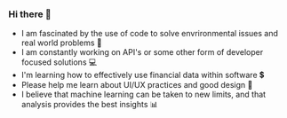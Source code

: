 ### Hi there 👋
- I am fascinated by the use of code to solve envrironmental issues and real world problems 🌳
- I am constantly working on API's or some other form of developer focused solutions 💻
- I'm learning how to effectively use financial data within software 💲
- Please help me learn about UI/UX practices and good design 🎨
- I believe that machine learning can be taken to new limits, and that analysis provides the best insights 📊

<!--
**kylebejel/kylebejel** is a ✨ _special_ ✨ repository because its `README.md` (this file) appears on your GitHub profile.

Here are some ideas to get you started:

- 🔭 I’m currently working on ...
- 🌱 I’m currently learning ...
- 👯 I’m looking to collaborate on ...
- 🤔 I’m looking for help with ...
- 💬 Ask me about ...
- 📫 How to reach me: ...
- 😄 Pronouns: ...
- ⚡ Fun fact: ...
-->
